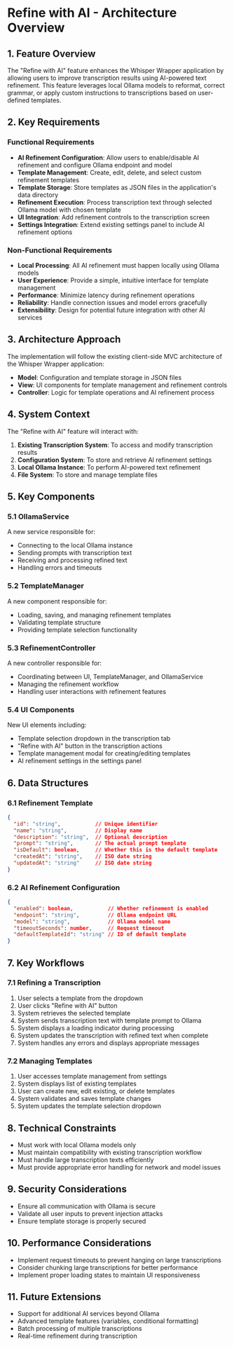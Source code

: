 # Refine with AI - Architecture Overview

## 1. Feature Overview

The "Refine with AI" feature enhances the Whisper Wrapper application by allowing users to improve transcription results using AI-powered text refinement. This feature leverages local Ollama models to reformat, correct grammar, or apply custom instructions to transcriptions based on user-defined templates.

## 2. Key Requirements

### Functional Requirements

- **AI Refinement Configuration**: Allow users to enable/disable AI refinement and configure Ollama endpoint and model
- **Template Management**: Create, edit, delete, and select custom refinement templates
- **Template Storage**: Store templates as JSON files in the application's data directory
- **Refinement Execution**: Process transcription text through selected Ollama model with chosen template
- **UI Integration**: Add refinement controls to the transcription screen
- **Settings Integration**: Extend existing settings panel to include AI refinement options

### Non-Functional Requirements

- **Local Processing**: All AI refinement must happen locally using Ollama models
- **User Experience**: Provide a simple, intuitive interface for template management
- **Performance**: Minimize latency during refinement operations
- **Reliability**: Handle connection issues and model errors gracefully
- **Extensibility**: Design for potential future integration with other AI services

## 3. Architecture Approach

The implementation will follow the existing client-side MVC architecture of the Whisper Wrapper application:

- **Model**: Configuration and template storage in JSON files
- **View**: UI components for template management and refinement controls
- **Controller**: Logic for template operations and AI refinement process

## 4. System Context

The "Refine with AI" feature will interact with:

1. **Existing Transcription System**: To access and modify transcription results
2. **Configuration System**: To store and retrieve AI refinement settings
3. **Local Ollama Instance**: To perform AI-powered text refinement
4. **File System**: To store and manage template files

## 5. Key Components

### 5.1 OllamaService

A new service responsible for:
- Connecting to the local Ollama instance
- Sending prompts with transcription text
- Receiving and processing refined text
- Handling errors and timeouts

### 5.2 TemplateManager

A new component responsible for:
- Loading, saving, and managing refinement templates
- Validating template structure
- Providing template selection functionality

### 5.3 RefinementController

A new controller responsible for:
- Coordinating between UI, TemplateManager, and OllamaService
- Managing the refinement workflow
- Handling user interactions with refinement features

### 5.4 UI Components

New UI elements including:
- Template selection dropdown in the transcription tab
- "Refine with AI" button in the transcription actions
- Template management modal for creating/editing templates
- AI refinement settings in the settings panel

## 6. Data Structures

### 6.1 Refinement Template

```json
{
  "id": "string",           // Unique identifier
  "name": "string",         // Display name
  "description": "string",  // Optional description
  "prompt": "string",       // The actual prompt template
  "isDefault": boolean,     // Whether this is the default template
  "createdAt": "string",    // ISO date string
  "updatedAt": "string"     // ISO date string
}
```

### 6.2 AI Refinement Configuration

```json
{
  "enabled": boolean,           // Whether refinement is enabled
  "endpoint": "string",         // Ollama endpoint URL
  "model": "string",            // Ollama model name
  "timeoutSeconds": number,     // Request timeout
  "defaultTemplateId": "string" // ID of default template
}
```

## 7. Key Workflows

### 7.1 Refining a Transcription

1. User selects a template from the dropdown
2. User clicks "Refine with AI" button
3. System retrieves the selected template
4. System sends transcription text with template prompt to Ollama
5. System displays a loading indicator during processing
6. System updates the transcription with refined text when complete
7. System handles any errors and displays appropriate messages

### 7.2 Managing Templates

1. User accesses template management from settings
2. System displays list of existing templates
3. User can create new, edit existing, or delete templates
4. System validates and saves template changes
5. System updates the template selection dropdown

## 8. Technical Constraints

- Must work with local Ollama models only
- Must maintain compatibility with existing transcription workflow
- Must handle large transcription texts efficiently
- Must provide appropriate error handling for network and model issues

## 9. Security Considerations

- Ensure all communication with Ollama is secure
- Validate all user inputs to prevent injection attacks
- Ensure template storage is properly secured

## 10. Performance Considerations

- Implement request timeouts to prevent hanging on large transcriptions
- Consider chunking large transcriptions for better performance
- Implement proper loading states to maintain UI responsiveness

## 11. Future Extensions

- Support for additional AI services beyond Ollama
- Advanced template features (variables, conditional formatting)
- Batch processing of multiple transcriptions
- Real-time refinement during transcription